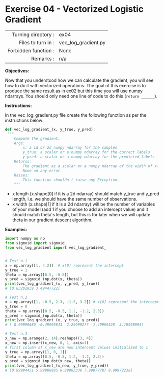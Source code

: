 # Exercise 04 - Vectorized Logistic Gradient

|                         |                         |
| -----------------------:| ----------------------- |
|   Turning directory :   |  ex04                   |
|   Files to turn in :    |  vec_log_gradient.py        |
|   Forbidden function :  |  None                   |
|   Remarks :             |  n/a                    |

**Objectives:**

Now that you understood how we can calculate the gradient, you will see how to do it with vectorized operations.
The goal of this exercise is to produce the same result as in ex02 but this time you will use numpy ndarrays.
You should only need one line of code to do this (`return ______`).

**Instructions:**

In the vec_log_gradient.py file create the following function as per the instructions below: 
```python
def vec_log_gradient_(x, y_true, y_pred):
 """
    Compute the gradient.
    Args:
        x: a 1d or 2d numpy ndarray for the samples
        y_true: a scalar or a numpy ndarray for the correct labels
        y_pred: a scalar or a numpy ndarray for the predicted labels
    Returns: 
        The gradient as a scalar or a numpy ndarray of the width of x.
        None on any error.
    Raises:
        This function shouldn't raise any Exception.
    """
```
  
* x length (x.shape[0] if it is a 2d ndarray) should match y_true and y_pred length, i.e. we should have the same
number of observations.
* x width (x.shape[1] if it is a 2d ndarray) will be the number of variables of your model (add 1 if you 
choose to add an intercept value) and it should match theta's length, but this is for later when we will update theta in 
our gradient descent algorithm.

**Examples:**
```python
import numpy as np
from sigmoid import sigmoid_
from vec_log_gradient import vec_log_gradient_


# Test n.1
x = np.array([1, 4.2])  # x[0] represent the intercept
y_true = 1
theta = np.array([0.5, -0.5])
y_pred = sigmoid_(np.dot(x, theta))
print(vec_log_gradient_(x, y_pred, y_true))
# [0.83201839 3.49447722]

# Test n.2
x = np.array([1, -0.5, 2.3, -1.5, 3.2]) # x[0] represent the intercept
y_true = 0
theta = np.array([0.5, -0.5, 1.2, -1.2, 2.3])
y_pred = sigmoid_(np.dot(x, theta))
print(vec_log_gradient_(x, y_true, y_pred))
# [ 0.99999686 -0.49999843  2.29999277 -1.49999528  3.19998994]

# Test n.3
x_new = np.arange(2, 14).reshape((3, 4))
x_new = np.insert(x_new, 0, 1, axis=1)
# first column of x_new are now intercept values initialized to 1
y_true = np.array([1, 0, 1])
theta = np.array([0.5, -0.5, 1.2, -1.2, 2.3])
y_pred = sigmoid_(np.dot(x_new, theta))
print(vec_log_gradient_(x_new, y_true, y_pred))
# [0.99994451 5.99988885 6.99983336 7.99977787 8.99972238]
```
